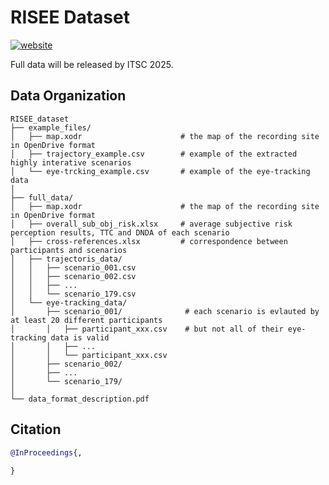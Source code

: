 # RISEE Dataset
[![website](https://img.shields.io/badge/Website-Explore%20Now-blueviolet?style=flat&logo=google-chrome)](https://ivtest-lab.github.io/RISEE_dataset/)

Full data will be released by ITSC 2025.

## Data Organization

```shell
RISEE_dataset
├── example_files/
│   ├── map.xodr                      # the map of the recording site in OpenDrive format
│   ├── trajectory_example.csv        # example of the extracted highly interative scenarios
│   └── eye-trcking_example.csv       # example of the eye-tracking data
│
├── full_data/
│   ├── map.xodr                      # the map of the recording site in OpenDrive format
│   ├── overall_sub_obj_risk.xlsx     # average subjective risk perception results, TTC and DNDA of each scenario
│   ├── cross-references.xlsx         # correspondence between participants and scenarios
│   ├── trajectoris_data/
│   │   ├── scenario_001.csv
│   │   ├── scenario_002.csv
│   │   ├── ...
│   │   └── scenario_179.csv
│   └── eye-tracking_data/
│       ├── scenario_001/              # each scenario is evlauted by at least 20 different participants
│       │   ├── participant_xxx.csv    # but not all of their eye-tracking data is valid
│       │   ├── ...
│       │   └── participant_xxx.csv
│       ├── scenario_002/ 
│       ├── ... 
│       └── scenario_179/  
│
└── data_format_description.pdf
```


## Citation

```bibtex
@InProceedings{,
  
}
```
